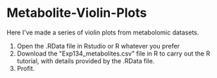 # Metabolite-Violin-Plots
Here I've made a series of violin plots from metabolomic datasets. 

1) Open the .RData file in Rstudio or R whatever you prefer
2) Download the "Exp134_metabolites.csv" file in R to carry out the R tutorial, with details provided by the .RData file.
3) Profit. 
